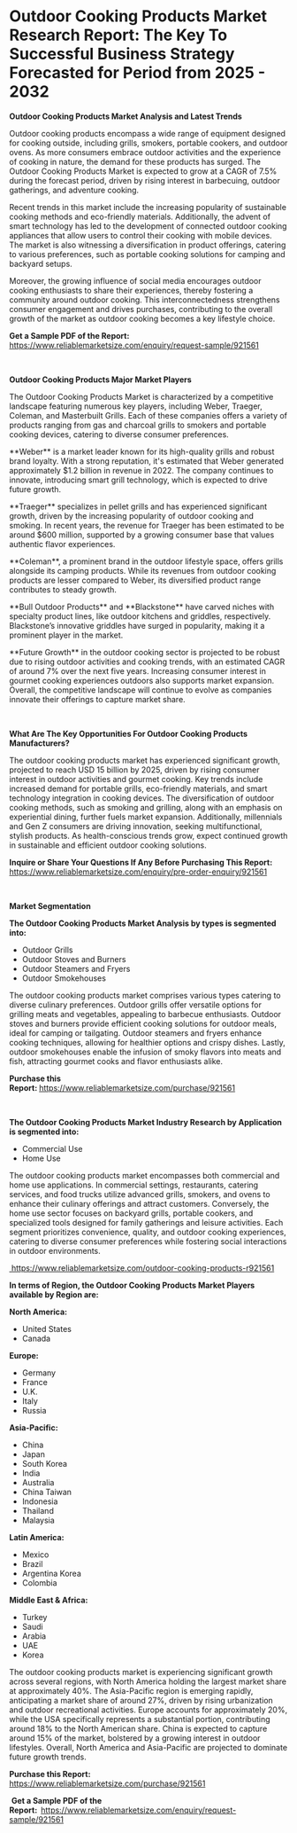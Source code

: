 <p><h1>Outdoor Cooking Products Market Research Report: The Key To Successful Business Strategy Forecasted for Period from 2025 - 2032</h1></p><p><strong>Outdoor Cooking Products Market Analysis and Latest Trends</strong></p>
<p><p>Outdoor cooking products encompass a wide range of equipment designed for cooking outside, including grills, smokers, portable cookers, and outdoor ovens. As more consumers embrace outdoor activities and the experience of cooking in nature, the demand for these products has surged. The Outdoor Cooking Products Market is expected to grow at a CAGR of 7.5% during the forecast period, driven by rising interest in barbecuing, outdoor gatherings, and adventure cooking.</p><p>Recent trends in this market include the increasing popularity of sustainable cooking methods and eco-friendly materials. Additionally, the advent of smart technology has led to the development of connected outdoor cooking appliances that allow users to control their cooking with mobile devices. The market is also witnessing a diversification in product offerings, catering to various preferences, such as portable cooking solutions for camping and backyard setups.</p><p>Moreover, the growing influence of social media encourages outdoor cooking enthusiasts to share their experiences, thereby fostering a community around outdoor cooking. This interconnectedness strengthens consumer engagement and drives purchases, contributing to the overall growth of the market as outdoor cooking becomes a key lifestyle choice.</p></p>
<p><strong>Get a Sample PDF of the Report:&nbsp;</strong> <a href="https://www.reliablemarketsize.com/enquiry/request-sample/921561?utm_campaign=2444&utm_medium=2&utm_source=Github&utm_content=ia&utm_term=18042025&utm_id=outdoor-cooking-products">https://www.reliablemarketsize.com/enquiry/request-sample/921561</a></p>
<p>&nbsp;</p>
<p><strong>Outdoor Cooking Products Major Market Players</strong></p>
<p><p>The Outdoor Cooking Products Market is characterized by a competitive landscape featuring numerous key players, including Weber, Traeger, Coleman, and Masterbuilt Grills. Each of these companies offers a variety of products ranging from gas and charcoal grills to smokers and portable cooking devices, catering to diverse consumer preferences.</p><p>**Weber** is a market leader known for its high-quality grills and robust brand loyalty. With a strong reputation, it's estimated that Weber generated approximately $1.2 billion in revenue in 2022. The company continues to innovate, introducing smart grill technology, which is expected to drive future growth.</p><p>**Traeger** specializes in pellet grills and has experienced significant growth, driven by the increasing popularity of outdoor cooking and smoking. In recent years, the revenue for Traeger has been estimated to be around $600 million, supported by a growing consumer base that values authentic flavor experiences.</p><p>**Coleman**, a prominent brand in the outdoor lifestyle space, offers grills alongside its camping products. While its revenues from outdoor cooking products are lesser compared to Weber, its diversified product range contributes to steady growth.</p><p>**Bull Outdoor Products** and **Blackstone** have carved niches with specialty product lines, like outdoor kitchens and griddles, respectively. Blackstone’s innovative griddles have surged in popularity, making it a prominent player in the market.</p><p>**Future Growth** in the outdoor cooking sector is projected to be robust due to rising outdoor activities and cooking trends, with an estimated CAGR of around 7% over the next five years. Increasing consumer interest in gourmet cooking experiences outdoors also supports market expansion. Overall, the competitive landscape will continue to evolve as companies innovate their offerings to capture market share.</p></p>
<p>&nbsp;</p>
<p><strong>What Are The Key Opportunities For Outdoor Cooking Products Manufacturers?</strong></p>
<p><p>The outdoor cooking products market has experienced significant growth, projected to reach USD 15 billion by 2025, driven by rising consumer interest in outdoor activities and gourmet cooking. Key trends include increased demand for portable grills, eco-friendly materials, and smart technology integration in cooking devices. The diversification of outdoor cooking methods, such as smoking and grilling, along with an emphasis on experiential dining, further fuels market expansion. Additionally, millennials and Gen Z consumers are driving innovation, seeking multifunctional, stylish products. As health-conscious trends grow, expect continued growth in sustainable and efficient outdoor cooking solutions.</p></p>
<p><strong>Inquire or Share Your Questions If Any Before Purchasing This Report:</strong> <a href="https://www.reliablemarketsize.com/enquiry/pre-order-enquiry/921561?utm_campaign=2444&utm_medium=2&utm_source=Github&utm_content=ia&utm_term=18042025&utm_id=outdoor-cooking-products">https://www.reliablemarketsize.com/enquiry/pre-order-enquiry/921561</a></p>
<p>&nbsp;</p>
<p><strong>Market Segmentation</strong></p>
<p><strong>The Outdoor Cooking Products Market Analysis by types is segmented into:</strong></p>
<p><ul><li>Outdoor Grills</li><li>Outdoor Stoves and Burners</li><li>Outdoor Steamers and Fryers</li><li>Outdoor Smokehouses</li></ul></p>
<p><p>The outdoor cooking products market comprises various types catering to diverse culinary preferences. Outdoor grills offer versatile options for grilling meats and vegetables, appealing to barbecue enthusiasts. Outdoor stoves and burners provide efficient cooking solutions for outdoor meals, ideal for camping or tailgating. Outdoor steamers and fryers enhance cooking techniques, allowing for healthier options and crispy dishes. Lastly, outdoor smokehouses enable the infusion of smoky flavors into meats and fish, attracting gourmet cooks and flavor enthusiasts alike.</p></p>
<p><strong>Purchase this Report:&nbsp;</strong><a href="https://www.reliablemarketsize.com/purchase/921561?utm_campaign=2444&utm_medium=2&utm_source=Github&utm_content=ia&utm_term=18042025&utm_id=outdoor-cooking-products">https://www.reliablemarketsize.com/purchase/921561</a></p>
<p>&nbsp;</p>
<p><strong>The Outdoor Cooking Products Market Industry Research by Application is segmented into:</strong></p>
<p><ul><li>Commercial Use</li><li>Home Use</li></ul></p>
<p><p>The outdoor cooking products market encompasses both commercial and home use applications. In commercial settings, restaurants, catering services, and food trucks utilize advanced grills, smokers, and ovens to enhance their culinary offerings and attract customers. Conversely, the home use sector focuses on backyard grills, portable cookers, and specialized tools designed for family gatherings and leisure activities. Each segment prioritizes convenience, quality, and outdoor cooking experiences, catering to diverse consumer preferences while fostering social interactions in outdoor environments.</p></p>
<p><a href="https://www.reliablemarketsize.com/outdoor-cooking-products-r921561?utm_campaign=2444&utm_medium=2&utm_source=Github&utm_content=ia&utm_term=18042025&utm_id=outdoor-cooking-products">&nbsp;https://www.reliablemarketsize.com/outdoor-cooking-products-r921561</a></p>
<p><strong>In terms of Region, the Outdoor Cooking Products Market Players available by Region are:</strong></p>
<p>
    <p> <strong> North America: </strong>
        <ul>
            <li>United States</li>
            <li>Canada</li>
        </ul>
        </p> 
    <p> <strong> Europe: </strong>
        <ul>
            <li>Germany</li>
            <li>France</li>
            <li>U.K.</li>
            <li>Italy</li>
            <li>Russia</li>
        </ul>
        </p> 
    <p> <strong> Asia-Pacific: </strong>
        <ul>
            <li>China</li>
            <li>Japan</li>
            <li>South Korea</li>
            <li>India</li>
            <li>Australia</li>
            <li>China Taiwan</li>
            <li>Indonesia</li>
            <li>Thailand</li>
            <li>Malaysia</li>
        </ul>
        </p> 
    <p> <strong> Latin America: </strong>
        <ul>
            <li>Mexico</li>
            <li>Brazil</li>
            <li>Argentina Korea</li>
            <li>Colombia</li>
        </ul>
        </p> 
    <p> <strong> Middle East & Africa: </strong>
        <ul>
            <li>Turkey</li>
            <li>Saudi</li>
            <li>Arabia</li>
            <li>UAE</li>
            <li>Korea</li>
        </ul>
    </p>
    </p>
<p><p>The outdoor cooking products market is experiencing significant growth across several regions, with North America holding the largest market share at approximately 40%. The Asia-Pacific region is emerging rapidly, anticipating a market share of around 27%, driven by rising urbanization and outdoor recreational activities. Europe accounts for approximately 20%, while the USA specifically represents a substantial portion, contributing around 18% to the North American share. China is expected to capture around 15% of the market, bolstered by a growing interest in outdoor lifestyles. Overall, North America and Asia-Pacific are projected to dominate future growth trends.</p></p>
<p><strong>Purchase this Report: </strong><a href="https://www.reliablemarketsize.com/purchase/921561?utm_campaign=2444&utm_medium=2&utm_source=Github&utm_content=ia&utm_term=18042025&utm_id=outdoor-cooking-products">https://www.reliablemarketsize.com/purchase/921561</a></p>
<p>&nbsp;<strong>Get a Sample PDF of the Report:&nbsp;&nbsp;</strong><a href="https://www.reliablemarketsize.com/enquiry/request-sample/921561?utm_campaign=2444&utm_medium=2&utm_source=Github&utm_content=ia&utm_term=18042025&utm_id=outdoor-cooking-products">https://www.reliablemarketsize.com/enquiry/request-sample/921561</a></p>
<p><strong></strong></p>
<p><p></p><p></p><p></p></p>